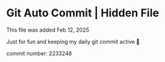 # Git Auto Commit | Hidden File

This file was added Feb 12, 2025

Just for fun and keeping my daily git commit active 🤪

commit number: 2233248
